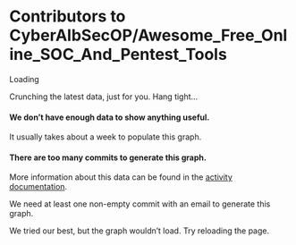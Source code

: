 # Contributors to CyberAlbSecOP/Awesome\_Free\_Online\_SOC\_And\_Pentest\_Tools

Loading

Crunching the latest data, just for you. Hang tight…

#### We don’t have enough data to show anything useful.

It usually takes about a week to populate this graph.

#### There are too many commits to generate this graph.

More information about this data can be found in the [activity documentation](https://docs.github.com/repositories/viewing-activity-and-data-for-your-repository/analyzing-changes-to-a-repositorys-content).

We need at least one non-empty commit with an email to generate this graph.

We tried our best, but the graph wouldn’t load. Try reloading the page.
